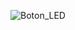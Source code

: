 ![Boton_LED](https://github.com/Brandon-SR/Sensores_R2/assets/132231023/e76f3738-aafd-47e2-9bf6-b785900bb32b)

